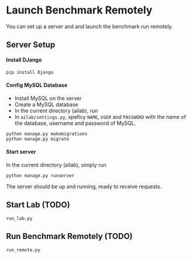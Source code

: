# Launch Benchmark Remotely

You can set up a server and and launch the benchmark run remotely.

## Server Setup

#### Install DJango
```
pip install Django
```

#### Config MySQL Database
- Install MySQL on the server
- Create a MySQL database
- In the current directory (ailab), run
- In `ailab/settings.py`, speficy `NAME`, `USER` and `PASSWORD` with the name
of the database, username and password of MySQL.
```
python manage.py makemigrations
python manage.py migrate
```

#### Start server
In the current directory (ailab), simply run
```
python manage.py runserver
```
The server should be up and running, ready to receive requests.

## Start Lab (TODO)
`run_lab.py`

## Run Benchmark Remotely (TODO)
`run_remote.py`
